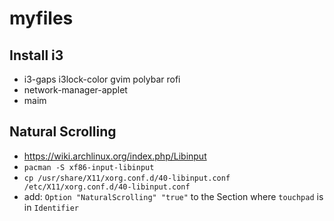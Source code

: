 # myfiles

## Install i3
* i3-gaps i3lock-color gvim polybar rofi
* network-manager-applet
* maim

## Natural Scrolling
* https://wiki.archlinux.org/index.php/Libinput
* `pacman -S xf86-input-libinput`
* `cp /usr/share/X11/xorg.conf.d/40-libinput.conf /etc/X11/xorg.conf.d/40-libinput.conf`
* add: `Option "NaturalScrolling" "true"` to the Section where `touchpad` is in `Identifier`
